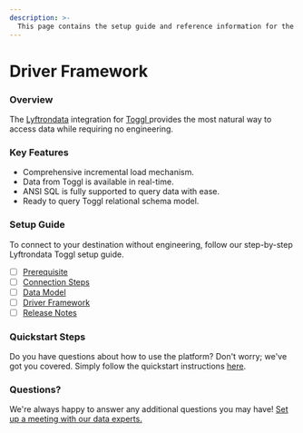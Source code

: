 ```yaml
---
description: >-
  This page contains the setup guide and reference information for the Toggl source connector.
---
```


# Driver Framework

### Overview

The [Lyftrondata](https://www.lyftrondata.com/) integration for [Toggl](https://www.lyftrondata.com/integration/business-analytics/toggl/)[ ](https://www.lyftrondata.com/integration/toggl/)provides the most natural way to access data while requiring no engineering.

### Key Features

* Comprehensive incremental load mechanism.
* Data from Toggl is available in real-time.&#x20;
* ANSI SQL is fully supported to query data with ease.
* Ready to query Toggl relational schema model.

### Setup Guide

To connect to your destination without engineering, follow our step-by-step Lyftrondata Toggl setup guide.

* [ ] [Prerequisite](../../business-analytics/toggl/prerequisite.md)
* [ ] [Connection Steps](../../business-analytics/toggl/connection-steps.md)
* [ ] [Data Model](../../business-analytics/toggl/data-model/)
* [ ] [Driver Framework](../../business-analytics/toggl/driver-framework/)
* [ ] [Release Notes](../../business-analytics/toggl/release-notes.md)

### Quickstart Steps

Do you have questions about how to use the platform? Don't worry; we've got you covered. Simply follow the quickstart instructions [here](../../../quickstart-steps.md).

### Questions? <a href="#questions" id="questions"></a>

We're always happy to answer any additional questions you may have! [Set up a meeting with our data experts.](https://www.lyftrondata.com/book-a-meeting/)


